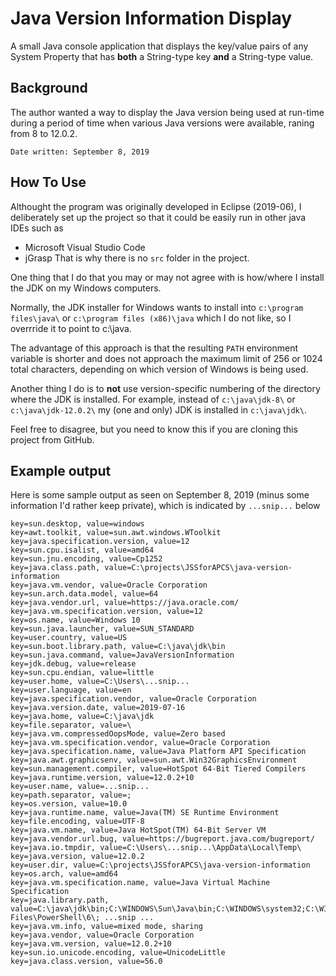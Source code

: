 # Java Version Information Display
A small Java console application that displays the key/value pairs of any System Property that has __both__ a String-type key __and__ a String-type value.
## Background
The author wanted a way to display the Java version being used at run-time during a period of time when various Java versions were available, raning from 8 to 12.0.2.

```
Date written: September 8, 2019
```
## How To Use
Althought the program was originally developed in Eclipse (2019-06), I deliberately set up the project 
so that it could be easily run in other java IDEs such as
* Microsoft Visual Studio Code
* jGrasp
That is why there is no `src` folder in the project.

One thing that I do that you may or may not agree with is how/where I install the JDK on my Windows computers.

Normally, the JDK installer for Windows wants to install into `c:\program files\java\` or `c:\program files (x86)\java` which I do not like, so I overrride it to point to c:\java.

The advantage of this approach is that the resulting `PATH` environment variable is shorter and does not approach the maximum limit of 256 or 1024 total characters, depending on which version of Windows is being used.

Another thing I do is to __not__ use version-specific numbering of the directory where the JDK is installed.
For example, instead of `c:\java\jdk-8\` or `c:\java\jdk-12.0.2\` my (one and only) JDK is installed in `c:\java\jdk\`.

Feel free to disagree, but you need to know this if you are cloning this project from GitHub.

## Example output
Here is some sample output as seen on September 8, 2019 (minus some information I'd rather keep private), which is indicated by `...snip...` below
```
key=sun.desktop, value=windows
key=awt.toolkit, value=sun.awt.windows.WToolkit
key=java.specification.version, value=12
key=sun.cpu.isalist, value=amd64
key=sun.jnu.encoding, value=Cp1252
key=java.class.path, value=C:\projects\JSSforAPCS\java-version-information
key=java.vm.vendor, value=Oracle Corporation
key=sun.arch.data.model, value=64
key=java.vendor.url, value=https://java.oracle.com/
key=java.vm.specification.version, value=12
key=os.name, value=Windows 10
key=sun.java.launcher, value=SUN_STANDARD
key=user.country, value=US
key=sun.boot.library.path, value=C:\java\jdk\bin
key=sun.java.command, value=JavaVersionInformation
key=jdk.debug, value=release
key=sun.cpu.endian, value=little
key=user.home, value=C:\Users\...snip...
key=user.language, value=en
key=java.specification.vendor, value=Oracle Corporation
key=java.version.date, value=2019-07-16
key=java.home, value=C:\java\jdk
key=file.separator, value=\
key=java.vm.compressedOopsMode, value=Zero based
key=java.vm.specification.vendor, value=Oracle Corporation
key=java.specification.name, value=Java Platform API Specification
key=java.awt.graphicsenv, value=sun.awt.Win32GraphicsEnvironment
key=sun.management.compiler, value=HotSpot 64-Bit Tiered Compilers
key=java.runtime.version, value=12.0.2+10
key=user.name, value=...snip...
key=path.separator, value=;
key=os.version, value=10.0
key=java.runtime.name, value=Java(TM) SE Runtime Environment
key=file.encoding, value=UTF-8
key=java.vm.name, value=Java HotSpot(TM) 64-Bit Server VM
key=java.vendor.url.bug, value=https://bugreport.java.com/bugreport/
key=java.io.tmpdir, value=C:\Users\...snip...\AppData\Local\Temp\
key=java.version, value=12.0.2
key=user.dir, value=C:\projects\JSSforAPCS\java-version-information
key=os.arch, value=amd64
key=java.vm.specification.name, value=Java Virtual Machine Specification
key=java.library.path, value=C:\java\jdk\bin;C:\WINDOWS\Sun\Java\bin;C:\WINDOWS\system32;C:\WINDOWS;C:/java/jdk/bin/server;C:/java/jdk/bin;C:\WINDOWS\system32;C:\WINDOWS;C:\WINDOWS\System32\Wbem;C:\WINDOWS\System32\WindowsPowerShell\v1.0\;C:\Program Files\PowerShell\6\; ...snip ...
key=java.vm.info, value=mixed mode, sharing
key=java.vendor, value=Oracle Corporation
key=java.vm.version, value=12.0.2+10
key=sun.io.unicode.encoding, value=UnicodeLittle
key=java.class.version, value=56.0

``` 